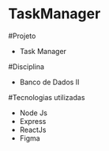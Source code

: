 # TaskManager

#Projeto

- Task Manager

#Disciplina

- Banco de Dados II

#Tecnologias utilizadas

- Node Js
- Express
- ReactJs
- Figma

